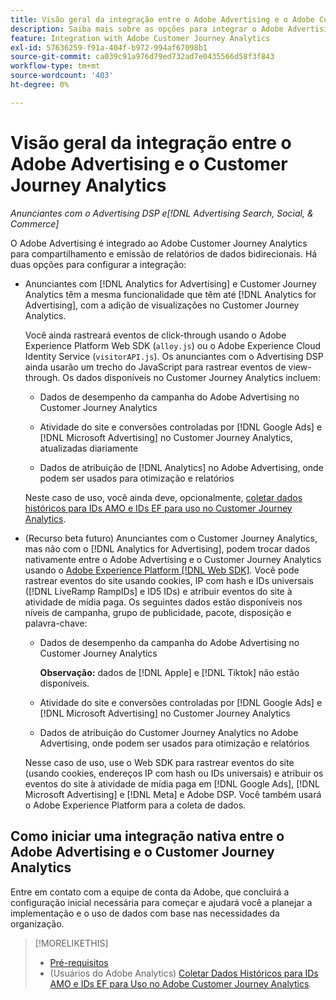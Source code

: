 ```yaml
---
title: Visão geral da integração entre o Adobe Advertising e o Adobe Customer Journey Analytics
description: Saiba mais sobre as opções para integrar o Adobe Advertising ao Adobe Customer Journey Analytics.
feature: Integration with Adobe Customer Journey Analytics
exl-id: 57636259-f91a-404f-b972-994af67098b1
source-git-commit: ca039c91a976d79ed732ad7e0435566d58f3f843
workflow-type: tm+mt
source-wordcount: '403'
ht-degree: 0%

---
```


# Visão geral da integração entre o Adobe Advertising e o Customer Journey Analytics

<!-- title? If I change, change refs throughout -->

*Anunciantes com o Advertising DSP e[!DNL Advertising Search, Social, & Commerce]*

O Adobe Advertising é integrado ao Adobe Customer Journey Analytics para compartilhamento e emissão de relatórios de dados bidirecionais. Há duas opções para configurar a integração:

* Anunciantes com [!DNL Analytics for Advertising] e Customer Journey Analytics têm a mesma funcionalidade que têm até [!DNL Analytics for Advertising], com a adição de visualizações no Customer Journey Analytics.

  Você ainda rastreará eventos de click-through usando o Adobe Experience Platform Web SDK (`alloy.js`) ou o Adobe Experience Cloud Identity Service (`visitorAPI.js`). Os anunciantes com o Advertising DSP ainda usarão um trecho do JavaScript para rastrear eventos de view-through. Os dados disponíveis no Customer Journey Analytics incluem:

   * Dados de desempenho da campanha do Adobe Advertising no Customer Journey Analytics

   * Atividade do site e conversões controladas por [!DNL Google Ads] e [!DNL Microsoft Advertising] no Customer Journey Analytics, atualizadas diariamente

   * Dados de atribuição de [!DNL Analytics] no Adobe Advertising, onde podem ser usados para otimização e relatórios

  Neste caso de uso, você ainda deve, opcionalmente, [coletar dados históricos para IDs AMO e IDs EF para uso no Customer Journey Analytics](/help/integrations/analytics/rvars-to-evars.md).

<!--
  In this use case, you don't need to perform any extra steps except to optionally [collect historical data for AMO IDs and EF IDs for use in Customer Journey Analytics](/help/integrations/analytics/rvars-to-evars.md).
-->

* (Recurso beta futuro) Anunciantes com o Customer Journey Analytics, mas não com o [!DNL Analytics for Advertising], podem trocar dados nativamente entre o Adobe Advertising e o Customer Journey Analytics usando o [Adobe Experience Platform [!DNL Web SDK]](https://experienceleague.adobe.com/docs/experience-platform/edge/home.html). Você pode rastrear eventos do site usando cookies, IP com hash e IDs universais ([!DNL LiveRamp RampIDs] e ID5 IDs) e atribuir eventos do site à atividade de mídia paga. Os seguintes dados estão disponíveis nos níveis de campanha, grupo de publicidade, pacote, disposição e palavra-chave:

   * Dados de desempenho da campanha do Adobe Advertising no Customer Journey Analytics

     **Observação:** dados de [!DNL Apple] e [!DNL Tiktok] não estão disponíveis.

   * Atividade do site e conversões controladas por [!DNL Google Ads] e [!DNL Microsoft Advertising] no Customer Journey Analytics

   * Dados de atribuição do Customer Journey Analytics no Adobe Advertising, onde podem ser usados para otimização e relatórios

  Nesse caso de uso, use o Web SDK para rastrear eventos do site (usando cookies, endereços IP com hash ou IDs universais) e atribuir os eventos do site à atividade de mídia paga em [!DNL Google Ads], [!DNL Microsoft Advertising] e [!DNL Meta] e Adobe DSP. Você também usará o Adobe Experience Platform para a coleta de dados.

## Como iniciar uma integração nativa entre o Adobe Advertising e o Customer Journey Analytics

Entre em contato com a equipe de conta da Adobe, que concluirá a configuração inicial necessária para começar e ajudará você a planejar a implementação e o uso de dados com base nas necessidades da organização.

>[!MORELIKETHIS]
>
>* [Pré-requisitos](prerequisites.md)
>* (Usuários do Adobe Analytics) [Coletar Dados Históricos para IDs AMO e IDs EF para Uso no Adobe Customer Journey Analytics](/help/integrations/analytics/rvars-to-evars.md).

